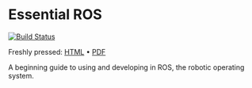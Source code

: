 Essential ROS
=============

[![Build Status](https://travis-ci.org/mikepurvis/essential-ros.png?branch=master)](https://travis-ci.org/mikepurvis/essential-ros)

Freshly pressed: [HTML](http://essential-ros.s3-website-us-west-2.amazonaws.com/files/essential-ros-hydro-precise.html) &bull; [PDF](http://essential-ros.s3-website-us-west-2.amazonaws.com/files/essential-ros-hydro-precise.pdf)

A beginning guide to using and developing in ROS, the robotic operating system.

